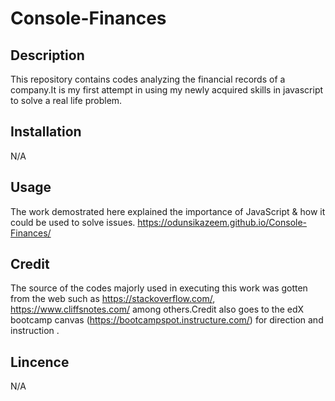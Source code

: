 # Console-Finances

## Description
This repository contains codes analyzing the financial records of a company.It is my first attempt in using my newly acquired skills in javascript to solve a real life problem.

## Installation
N/A

## Usage

The work demostrated here explained the importance of JavaScript & how it could be used to solve issues. 
https://odunsikazeem.github.io/Console-Finances/


## Credit
The source of the codes majorly used in executing this work was gotten from the web such as https://stackoverflow.com/, https://www.cliffsnotes.com/ among others.Credit also goes to the edX bootcamp canvas (https://bootcampspot.instructure.com/) for direction and instruction .

## Lincence
N/A

